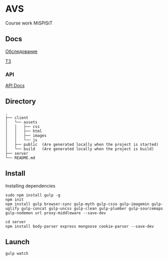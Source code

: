# AVS
Course work MiSPISiT

## Docs


[Обследование][1]

[ТЗ][2]

[1]: https://docs.google.com/document/d/1z0MMXFQaxj-FfzznTCDnwEEz_7IbuKAS_VfkdbtXfAI/edit?usp=sharing

[2]: https://docs.google.com/document/d/1FvftsE4LAH36Z4DAUfs8_Zvv0kiX81q183zGQeS2Ppk/edit?usp=sharing


### API
[API Docs][3]

[3]:https://documenter.getpostman.com/view/3334799/avs/7EN3pQa


## Directory
```
.
├── client
│   └── assets
│   │   ├── css
│   │   ├── html
│   │   ├── images
│   │   └── js
│   ├── public  (Are generated locally when the project is started)
│   └── build   (Are generated locally when the project is build)
├── server
└── README.md
```

## Install
Installing dependencies
```
sudo npm install gulp -g
npm init
npm install gulp browser-sync gulp-myth gulp-csso gulp-imagemin gulp-uglify gulp-concat gulp-uncss gulp-clean gulp-plumber gulp-sourcemaps gulp-nodemon url proxy-middleware --save-dev

cd server
npm install body-parser express mongoose cookie-parser --save-dev
```
## Launch
```
gulp watch
```
